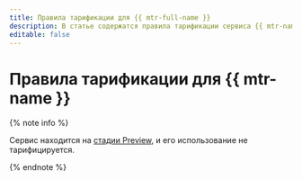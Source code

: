 ```yaml
---
title: Правила тарификации для {{ mtr-full-name }}
description: В статье содержатся правила тарификации сервиса {{ mtr-name }}.
editable: false
---
```


# Правила тарификации для {{ mtr-name }}



{% note info %}

Сервис находится на [стадии Preview](../overview/concepts/launch-stages.md), и его использование не тарифицируется.

{% endnote %}
